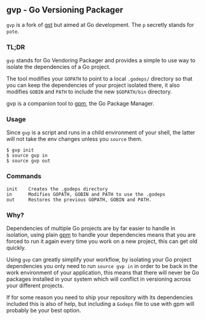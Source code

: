 ## gvp - Go Versioning Packager

`gvp` is a fork of [gst](http://github.com/tonchis/gst) but aimed at Go development. The `p` secretly stands for `pote`.

### TL;DR

`gvp` stands for Go Vendoring Packager and provides a simple to use way to isolate the dependencies of a Go project.

The tool modifies your `GOPATH` to point to a local `.godeps/` directory so that you can keep the dependencies of
your project isolated there, it also modifies `GOBIN` and `PATH` to include the new `$GOPATH/bin` directory.

gvp is a companion tool to [gpm](http://github.com/pote/gpm), the Go Package Manager.


### Usage

Since `gvp` is a script and runs in a child environment of your shell, the latter will not take the env changes unless you `source` them.

```shell
$ gvp init
$ source gvp in
$ source gvp out
```

### Commands

```shell
init    Creates the .godeps directory
in      Modifies GOPATH, GOBIN and PATH to use the .godeps
out     Restores the previous GOPATH, GOBIN and PATH.
```

### Why?

Dependencies of multiple Go projects are by far easier to handle in isolation, using plain [gpm](http://github.com/pote/gpm)
to handle your dependencies means that you are forced to run it again every time you work on a new project, this can get old
quickly.

Using `gvp` can greatly simplify your workflow, by isolating your Go project dependencies you only need to run `source gvp in`
in order to be back in the work environment of your application, this means that there will never be Go packages installed in
your system which will conflict in versioning across your different projects.

If for some reason you need to ship your repository with its dependencies included this is also of help, but including a
`Godeps` file to use with gpm will probably be your best option.
